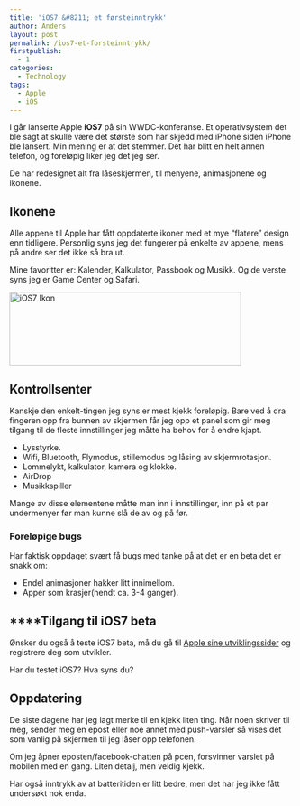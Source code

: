 ```yaml
---
title: 'iOS7 &#8211; et førsteinntrykk'
author: Anders
layout: post
permalink: /ios7-et-forsteinntrykk/
firstpublish:
  - 1
categories:
  - Technology
tags:
  - Apple
  - iOS
---
```

I går lanserte Apple **iOS7** på sin WWDC-konferanse. Et operativsystem det ble sagt at skulle være det største som har skjedd med iPhone siden iPhone ble lansert. Min mening er at det stemmer. Det har blitt en helt annen telefon, og foreløpig liker jeg det jeg ser.

De har redesignet alt fra låseskjermen, til menyene, animasjonene og ikonene.

## Ikonene

Alle appene til Apple har fått oppdaterte ikoner med et mye &#8220;flatere&#8221; design enn tidligere. Personlig syns jeg det fungerer på enkelte av appene, mens på andre ser det ikke så bra ut.

Mine favoritter er: <span style="line-height: 13px;">Kalender, </span>Kalkulator, Passbook og Musikk. Og de verste syns jeg er Game Center og Safari.

<img class="aligncenter size-full wp-image-798" alt="iOS7 Ikon" src="http://thisisanders.com/wp-content/uploads/2013/06/icons.png" width="411" height="130" />

## Kontrollsenter

Kanskje den enkelt-tingen jeg syns er mest kjekk foreløpig. Bare ved å dra fingeren opp fra bunnen av skjermen får jeg opp et panel som gir meg tilgang til de fleste innstillinger jeg måtte ha behov for å endre kjapt.

  * <span style="line-height: 13px;">Lysstyrke.</span>
  * Wifi, Bluetooth, Flymodus, stillemodus og låsing av skjermrotasjon.
  * Lommelykt, kalkulator, kamera og klokke.
  * AirDrop
  * Musikkspiller

Mange av disse elementene måtte man inn i innstillinger, inn på et par undermenyer før man kunne slå de av og på før.

### Foreløpige bugs

Har faktisk oppdaget svært få bugs med tanke på at det er en beta det er snakk om:

  * <span style="line-height: 13px;">Endel animasjoner hakker litt innimellom.</span>
  * Apper som krasjer(hendt ca. 3-4 ganger).

## ****Tilgang til iOS7 beta

Ønsker du også å teste iOS7 beta, må du gå til [Apple sine utviklingssider][1] og registrere deg som utvikler.

Har du testet iOS7? Hva syns du?

## Oppdatering

De siste dagene har jeg lagt merke til en kjekk liten ting. Når noen skriver til meg, sender meg en epost eller noe annet med push-varsler så vises det som vanlig på skjermen til jeg låser opp telefonen.

Om jeg åpner eposten/facebook-chatten på pcen, forsvinner varslet på mobilen med en gang. Liten detalj, men veldig kjekk.

Har også inntrykk av at batteritiden er litt bedre, men det har jeg ikke fått undersøkt nok enda.

 [1]: http://developer.apple.com "Developer.apple.com"